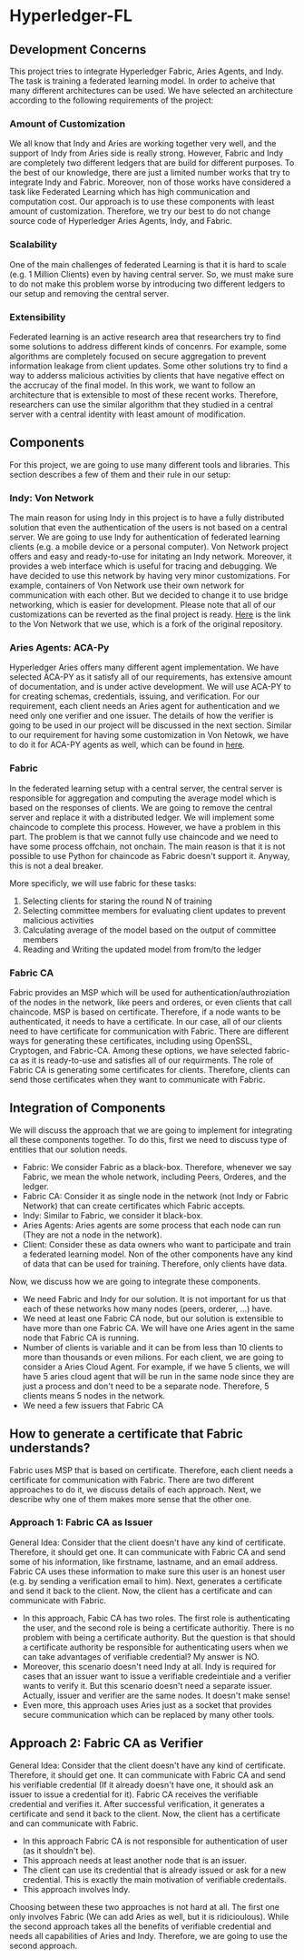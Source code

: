 # Hyperledger-FL


## Development Concerns
This project tries to integrate Hyperledger Fabric, Aries Agents, and Indy. The task is training a federated learning model. In order to acheive that
many different architectures can be used. We have selected an architecture according to the following requirements of the project:

### Amount of Customization
We all know that Indy and Aries are working together very well, and the support of Indy from Aries side is really strong. However, Fabric and Indy are completely two different ledgers that are build for different purposes. To the best of our knowledge, there are just a limited number works that try to integrate Indy and Fabric. Moreover, non of those works have considered a task like Federated Learning which has high communication and computation cost. Our approach is to use these components with least amount of customization. Therefore, we try our best to do not change source code of Hyperledger Aries Agents, Indy, and Fabric.

### Scalability
One of the main challenges of federated Learning is that it is hard to scale (e.g. 1 Million Clients) even by having central server. So, we must make sure to do not make this problem worse by introducing two different ledgers to our setup and removing the central server.

### Extensibility
Federated learning is an active research area that researchers try to find some solutions to address different kinds of concenrs. For example, some algorithms are completely focused on secure aggregation to prevent information leakage from client updates. Some other solutions try to find a way to adderss malicious activities by clients that have negative effect on the accrucay of the final model. In this work, we want to follow an architecture that is extensible to most of these recent works. Therefore, researchers can use the similar algorithm that they studied in a central server with a central identity with least amount of modification.

## Components
For this project, we are going to use many different tools and libraries. This section describes a few of them and their rule in our setup:

### Indy: Von Network
The main reason for using Indy in this project is to have a fully distributed solution that even the authentication of the users is not based on a central server. We are going to use Indy for authentication of federated learning clients (e.g. a mobile device or a personal computer). Von Network project offers and easy and ready-to-use for initating an Indy network. Moreover, it provides a web interface which is useful for tracing and debugging. We have decided to use this network by having very minor customizations. For example, containers of Von Network use their own network for communication with each other. But we decided to change it to use bridge networking, which is easier for development. Please note that all of our customizations can be reverted as the final project is ready. [Here](https://github.com/feknall/von-network) is the link to the Von Network that we use, which is a fork of the original repository. 

### Aries Agents: ACA-Py
Hyperledger Aries offers many different agent implementation. We have selected ACA-PY as it satisfy all of our requirements, has extensive amount of documentation, and is under active development. We will use ACA-PY to for creating schemas, credentials, issuing, and verification. For our requirement, each client needs an Aries agent for authentication and we need only one verifier and one issuer. The details of how the verifier is going to be used in our project will be discussed in the next section. Similar to our requirement for having some customization in Von Netowk, we have to do it for ACA-PY agents as well, which can be found in [here](https://github.com/feknall/aries-cloudagent-python).

### Fabric
In the federated learning setup with a central server, the central server is responsible for aggregation and computing the average model which is based on the responses of clients. We are going to remove the central server and replace it with a distributed ledger. We will implement some chaincode to complete this process. However, we have a problem in this part. The problem is that we cannot fully use chaincode and we need to have some process offchain, not onchain. The main reason is that it is not possible to use Python for chaincode as Fabric doesn't support it. Anyway, this is not a deal breaker. 

More specificly, we will use fabric for these tasks:
1. Selecting clients for staring the round N of training
2. Selecting committee members for evaluating client updates to prevent malicious activities
3. Calculating average of the model based on the output of committee members
4. Reading and Writing the updated model from from/to the ledger

### Fabric CA
Fabric provides an MSP which will be used for authentication/authroziation of the nodes in the network, like peers and orderes, or even clients that call chaincode. MSP is based on certificate. Therefore, if a node wants to be authenticated, it needs to have a certificate. In our case, all of our clients need to have certificate for communication with Fabric. There are different ways for generating these certificates, including using OpenSSL, Cryptogen, and Fabric-CA. Among these options, we have selected fabric-ca as it is ready-to-use and satisfies all of our requirments. The role of Fabric CA is generating some certificates for clients. Therefore, clients can send those certificates when they want to communicate with Fabric.

## Integration of Components
We will discuss the approach that we are going to implement for integrating all these components together. To do this, first we need to discuss type of entities that our solution needs. 

+ Fabric: We consider Fabric as a black-box. Therefore, whenever we say Fabric, we mean the whole network, including Peers, Orderes, and the ledger.
+ Fabric CA: Consider it as single node in the network (not Indy or Fabric Network) that can create certificates which Fabric accepts.
+ Indy: Similar to Fabric, we consider it black-box.
+ Aries Agents: Aries agents are some process that each node can run (They are not a node in the network). 
+ Client: Consider these as data owners who want to participate and train a federated learning model. Non of the other components have any kind of data that can be used for training. Therefore, only clients have data. 

Now, we discuss how we are going to integrate these components.

+ We need Fabric and Indy for our solution. It is not important for us that each of these networks how many nodes (peers, orderer, ...) have. 
+ We need at least one Fabric CA node, but our solution is extensible to have more than one Fabric CA. We will have one Aries agent in the same node that Fabric CA is running.
+ Number of clients is variable and it can be from less than 10 clients to more than thousands or even milions. For each client, we are going to consider a Aries Cloud Agent. For example, if we have 5 clients, we will have 5 aries cloud agent that will be run in the same node since they are just a process and don't need to be a separate node. Therefore, 5 clients means 5 nodes in the network.
+ We need a few issuers that Fabric CA 

## How to generate a certificate that Fabric understands?
Fabric uses MSP that is based on certificate. Therefore, each client needs a certificate for communication with Fabric. There are two different approaches to do it, we discuss details of each approach. Next, we describe why one of them makes more sense that the other one.

### Approach 1: Fabric CA as Issuer
General Idea: Consider that the client doesn't have any kind of certificate. Therefore, it should get one. It can communicate with Fabric CA and send some of his information, like firstname, lastname, and an email address. Fabric CA uses these information to make sure this user is an honest user (e.g. by sending a verification email to him). Next, generates a certificate and send it back to the client. Now, the client has a certificate and can communicate with Fabric.

+ In this approach, Fabic CA has two roles. The first role is authenticating the user, and the second role is being a certificate authoritiy. There is no problem with being a certificate authority. But the question is that should a certificate authority be responsible for authenticating users when we can take advantages of verifiable credential? My answer is NO.
+ Moreover, this scenario doesn't need Indy at all. Indy is required for cases that an issuer want to issue a verifiable credeintiale and a verifier wants to verify it. But this scenario doesn't need a separate issuer. Actually, issuer and verifier are the same nodes. It doesn't make sense!
+ Even more, this approach uses Aries just as a socket that provides secure communication which can be replaced by many other tools.

## Approach 2: Fabric CA as Verifier
General Idea: Consider that the client doesn't have any kind of certificate. Therefore, it should get one. It can communicate with Fabric CA and send his verifiable credential (If it already doesn't have one, it should ask an issuer to issue a credential for it). Fabric CA receives the verifiable credential and verifies it. After successful verification, it generates a certificate and send it back to the client. Now, the client has a certificate and can communicate with Fabric.

+ In this approach Fabric CA is not responsible for authentication of user (as it shouldn't be). 
+ This approach needs at least another node that is an issuer. 
+ The client can use its credential that is already issued or ask for a new credential. This is exactly the main motivation of verifiable credentails.
+ This approach involves Indy.

Choosing between these two approaches is not hard at all. The first one only involves Fabric (We can add Aries as well, but it is ridicioulous). While the second approach takes all the benefits of verifiable credential and needs all capabilities of Aries and Indy. Therefore, we are going to use the second approach. 
